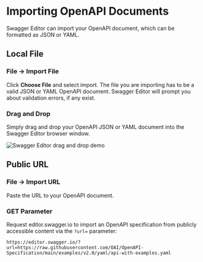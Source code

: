 # Importing OpenAPI Documents

Swagger Editor can import your OpenAPI document, which can be formatted as JSON or YAML.

## Local File

### File → Import File

Click **Choose File** and select import. The file you are importing has to be a valid JSON or YAML OpenAPI document. Swagger Editor will prompt you about validation errors, if any exist.

### Drag and Drop

Simply drag and drop your OpenAPI JSON or YAML document into the Swagger Editor browser window.

![Swagger Editor drag and drop demo](./drag-and-drop.gif)

## Public URL

### File → Import URL

Paste the URL to your OpenAPI document.

### GET Parameter

Request editor.swagger.io to import an OpenAPI specification from publicly accessible content via the `?url=` parameter:
```
https://editor.swagger.io/?url=https://raw.githubusercontent.com/OAI/OpenAPI-Specification/main/examples/v2.0/yaml/api-with-examples.yaml
```
